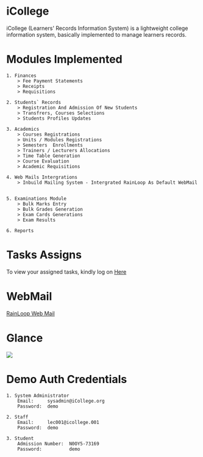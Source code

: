 # iCollege
iCollege (Learners' Records Information System) is a lightweight college information system, basically implemented to manage learners records.

# Modules Implemented
```
1. Finances
    > Fee Payment Statements
    > Receipts
    > Requisitions

2. Students` Records
    > Registration And Admission Of New Students
    > Transfrers, Courses Selections
    > Students Profiles Updates

3. Academics
    > Courses Registrations
    > Units / Modules Registrations
    > Semesters  Enrollments
    > Trainers / Lecturers Allocations
    > Time Table Generation 
    > Course Evaluation
    > Academic Requisitions

4. Web Mails Intergrations
    > Inbuild Mailing System - Intergrated RainLoop As Default WebMail   
    

5. Examinations Module
    > Bulk Marks Entry 
    > Bulk Grades Generation
    > Exam Cards Generations
    > Exam Results

6. Reports
```

# Tasks Assigns

To view your assigned tasks, kindly log on <a target="_blank" href="http://pm.wcf.co.ke/">Here</a>

# WebMail
<a target="_blank" href="https://https://www.rainloop.net/">RainLoop Web Mail</a>

# Glance
<img src="https://raw.githubusercontent.com/Trans-DevLan/iCollege/main/Glance.png">

# Demo Auth Credentials
```
1. System Administrator
    Email:     sysadmin@iCollege.org
    Password:  demo

2. Staff
    Email:     lec001@icollege.001
    Password:  demo

3. Student
    Admission Number:  N0OY5-73169
    Password:          demo

```
